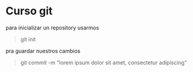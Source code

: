  
# Curso git 

 para inicializar
 un repository usarmos <br>
 > git init

pra guardar nuestros cambios
> git commit -m "lorem ipsum dolor sit amet, consectetur adipiscing"